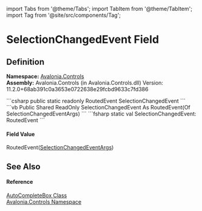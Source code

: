 import Tabs from '@theme/Tabs'; 
import TabItem from '@theme/TabItem'; 
import Tag from '@site/src/components/Tag'; 

# SelectionChangedEvent Field






## Definition
**Namespace:** <a href="N_Avalonia_Controls">Avalonia.Controls</a>  
**Assembly:** Avalonia.Controls (in Avalonia.Controls.dll) Version: 11.2.0+68ab391c0a3653e0722638e29fcbd9633c7fd386

<Tabs groupId="api-code-preview">
<TabItem value="csharp" label="C#">
```csharp
public static readonly RoutedEvent<SelectionChangedEventArgs> SelectionChangedEvent
```
</TabItem>
<TabItem value="vb" label="VB">
```vb
Public Shared ReadOnly SelectionChangedEvent As RoutedEvent(Of SelectionChangedEventArgs)
```
</TabItem>
<TabItem value="fsharp" label="F#">
```fsharp
static val SelectionChangedEvent: RoutedEvent<SelectionChangedEventArgs>
```
</TabItem>
</Tabs>



#### Field Value
RoutedEvent(<a href="T_Avalonia_Controls_SelectionChangedEventArgs">SelectionChangedEventArgs</a>)

## See Also


#### Reference
<a href="T_Avalonia_Controls_AutoCompleteBox">AutoCompleteBox Class</a>  
<a href="N_Avalonia_Controls">Avalonia.Controls Namespace</a>  
